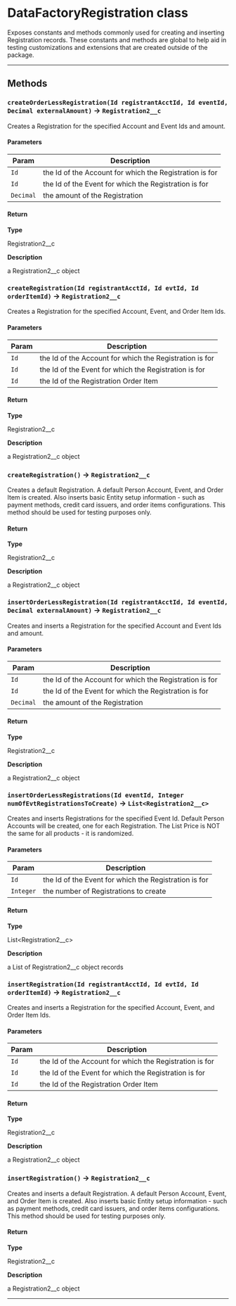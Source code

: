 # DataFactoryRegistration class

Exposes constants and methods commonly used for creating and inserting Registration records. These constants and methods are global to help aid in testing customizations and extensions that are created outside of the package.

---
## Methods
### `createOrderLessRegistration(Id registrantAcctId, Id eventId, Decimal externalAmount)` → `Registration2__c`

Creates a Registration for the specified Account and Event Ids and amount.

#### Parameters
|Param|Description|
|-----|-----------|
|`Id` |  the Id of the Account for which the Registration is for |
|`Id` |  the Id of the Event for which the Registration is for |
|`Decimal` |  the amount of the Registration |

#### Return

**Type**

Registration2__c

**Description**

a Registration2__c object

### `createRegistration(Id registrantAcctId, Id evtId, Id orderItemId)` → `Registration2__c`

Creates a Registration for the specified Account, Event, and Order Item Ids.

#### Parameters
|Param|Description|
|-----|-----------|
|`Id` |  the Id of the Account for which the Registration is for |
|`Id` |  the Id of the Event for which the Registration is for |
|`Id` |  the Id of the Registration Order Item |

#### Return

**Type**

Registration2__c

**Description**

a Registration2__c object

### `createRegistration()` → `Registration2__c`

Creates a default Registration. A default Person Account, Event, and Order Item is created. Also inserts basic Entity setup information - such as payment methods, credit card issuers, and order items configurations. This method should be used for testing purposes only.

#### Return

**Type**

Registration2__c

**Description**

a Registration2__c object

### `insertOrderLessRegistration(Id registrantAcctId, Id eventId, Decimal externalAmount)` → `Registration2__c`

Creates and inserts a Registration for the specified Account and Event Ids and amount.

#### Parameters
|Param|Description|
|-----|-----------|
|`Id` |  the Id of the Account for which the Registration is for |
|`Id` |  the Id of the Event for which the Registration is for |
|`Decimal` |  the amount of the Registration |

#### Return

**Type**

Registration2__c

**Description**

a Registration2__c object

### `insertOrderLessRegistrations(Id eventId, Integer numOfEvtRegistrationsToCreate)` → `List<Registration2__c>`

Creates and inserts Registrations for the specified Event Id. Default Person Accounts will be created, one for each Registration. The List Price is NOT the same for all products - it is randomized.

#### Parameters
|Param|Description|
|-----|-----------|
|`Id` |  the Id of the Event for which the Registration is for |
|`Integer` |  the number of Registrations to create |

#### Return

**Type**

List<Registration2__c>

**Description**

a List of Registration2__c object records

### `insertRegistration(Id registrantAcctId, Id evtId, Id orderItemId)` → `Registration2__c`

Creates and inserts a Registration for the specified Account, Event, and Order Item Ids.

#### Parameters
|Param|Description|
|-----|-----------|
|`Id` |  the Id of the Account for which the Registration is for |
|`Id` |  the Id of the Event for which the Registration is for |
|`Id` |  the Id of the Registration Order Item |

#### Return

**Type**

Registration2__c

**Description**

a Registration2__c object

### `insertRegistration()` → `Registration2__c`

Creates and inserts a default Registration. A default Person Account, Event, and Order Item is created. Also inserts basic Entity setup information - such as payment methods, credit card issuers, and order items configurations. This method should be used for testing purposes only.

#### Return

**Type**

Registration2__c

**Description**

a Registration2__c object

---
